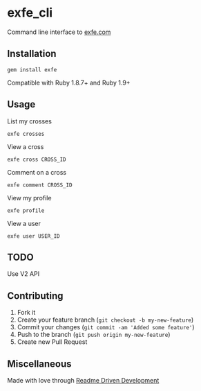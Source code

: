 # exfe_cli

Command line interface to [exfe.com](https://exfe.com/)

## Installation

    gem install exfe

Compatible with Ruby 1.8.7+ and Ruby 1.9+

## Usage

List my crosses

    exfe crosses

View a cross

    exfe cross CROSS_ID

Comment on a cross

    exfe comment CROSS_ID

View my profile

    exfe profile

View a user

    exfe user USER_ID

## TODO

Use V2 API

## Contributing

1. Fork it
2. Create your feature branch (`git checkout -b my-new-feature`)
3. Commit your changes (`git commit -am 'Added some feature'`)
4. Push to the branch (`git push origin my-new-feature`)
5. Create new Pull Request

## Miscellaneous

Made with love through [Readme Driven Development](http://tom.preston-werner.com/2010/08/23/readme-driven-development.html)
